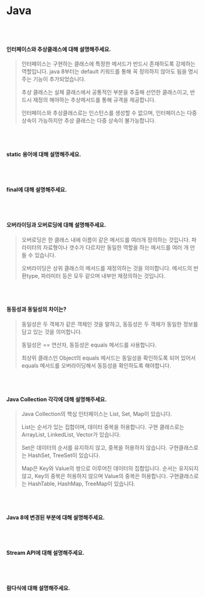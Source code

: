 # Java

<br/>

<br/>

#### 인터페이스와 추상클래스에 대해 설명해주세요.

> 인터페이스는 구현하는 클래스에 특정한 메서드가 반드시 존재하도록 강제하는 역할입니다. java 8부터는 default 키워드를 통해 꼭 정의하지 않아도 됨을 명시주는 기능이 추가되었습니다.
>
> 추상 클래스는 실체 클래스에서 공통적인 부분을 추출해 선언한 클래스이고, 반드시 재정의 해야하는 추상메서드를 통해 규격을 제공합니다.
>
> 인터페이스와 추상클래스로는 인스턴스를 생성할 수 없으며, 인터페이스는 다중 상속이 가능하지만 추상 클래스는 다중 상속이 불가능합니다.

<br/>

<br/>

#### static 용어에 대해 설명해주세요.

>

<br/><br/>

#### final에 대해 설명해주세요.

> 

<br/><br/>

#### 오버라이딩과 오버로딩에 대해 설명해주세요.

> 오버로딩은 한 클래스 내에 이름이 같은 메서드를 여러개 정의하는 것입니다. 파라미터의 자료형이나 갯수가 다르지만 동일한 역할을 하는 메서드를 여러 개 만들 수 있습니다.
>
> 오버라이딩은 상위 클래스의 메서드를 재정의하는 것을 의미합니다. 메서드의 반환type, 파라미터 등은 모두 같으며 내부만 재정의하는 것입니다.

<br/><br/>

#### 동등성과 동일성의 차이는?

> 동일성은 두 객체가 같은 객체인 것을 말하고, 동등성은 두 객체가 동일한 정보를 담고 있는 것을 의미합니다.
>
> 동일성은 == 연산자, 동등성은 equals 메서드를 사용합니다.
>
> 최상위 클래스인 Object의 equals 메서드는 동일성을 확인하도록 되어 있어서 equals 메서드를 오버라이딩해서 동등성을 확인하도록 해야합니다.

<br/><br/>

#### Java Collection 각각에 대해 설명해주세요.

> Java Collection의 핵심 인터페이스는 List, Set, Map이 있습니다.
> <br/>
>
> List는 순서가 있는 집합이며, 데이터 중복을 허용합니다. 구현 클래스로는 ArrayList, LinkedList, Vector가 있습니다.
>
> Set은 데이터의 순서를 유지하지 않고, 중복을 허용하지 않습니다. 구현클래스로는 HashSet, TreeSet이 있습니다.
>
>  Map은 Key와 Value의 쌍으로 이루어진 데이터의 집합입니다. 순서는 유지되지 않고, Key의 중복은 허용하지 않으며 Value의 중복은 허용합니다. 구현클래스로는 HashTable, HashMap, TreeMap이 있습니다.

<br/><br/>

#### Java 8에 변경된 부분에 대해 설명해주세요.

> 

<br/><br/>

#### Stream API에 대해 설명해주세요.



<br/><br/>

#### 람다식에 대해 설명해주세요.



<br/><br/>







#### 